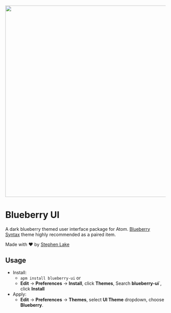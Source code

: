 <h4 align="center">
   <img src="https://raw.githubusercontent.com/stephenlake/atom-blueberry-ui/master/assets/screen.png" width="600">
</h4>

# Blueberry UI

A dark blueberry themed user interface package for Atom. <a href="https://github.com/stephenlake/atom-blueberry-syntax">Blueberry Syntax</a> theme highly recommended as a paired item.

Made with ❤️ by [Stephen Lake](https://stephenlake.co.za/)

## Usage
- Install:
   - `apm install blueberry-ui` or
   - **Edit** -> **Preferences** -> **Install**, click **Themes**, Search **blueberry-ui**`, click **Install**
- Apply:
   - **Edit** -> **Preferences** -> **Themes**, select **UI Theme** dropdown, choose **Blueberry**. 
